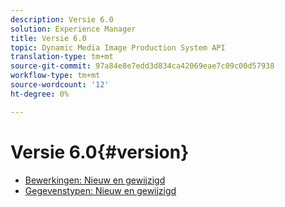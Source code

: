 ```yaml
---
description: Versie 6.0
solution: Experience Manager
title: Versie 6.0
topic: Dynamic Media Image Production System API
translation-type: tm+mt
source-git-commit: 97a84e8e7edd3d834ca42069eae7c09c00d57938
workflow-type: tm+mt
source-wordcount: '12'
ht-degree: 0%

---
```



# Versie 6.0{#version}

* [Bewerkingen: Nieuw en gewijzigd](r-6-operations.md)
* [Gegevenstypen: Nieuw en gewijzigd](r-6-types.md)
